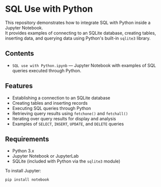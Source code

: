# SQL Use with Python

This repository demonstrates how to integrate SQL with Python inside a Jupyter Notebook.  
It provides examples of connecting to an SQLite database, creating tables, inserting data, and querying data using Python's built-in `sqlite3` library.

## Contents
- `SQL use with Python.ipynb` — Jupyter Notebook with examples of SQL queries executed through Python.

## Features
- Establishing a connection to an SQLite database
- Creating tables and inserting records
- Executing SQL queries through Python
- Retrieving query results using `fetchone()` and `fetchall()`
- Iterating over query results for display and analysis
- Examples of `SELECT`, `INSERT`, `UPDATE`, and `DELETE` queries

## Requirements
- Python 3.x  
- Jupyter Notebook or JupyterLab  
- SQLite (included with Python via the `sqlite3` module)

To install Jupyter:
```bash
pip install notebook
